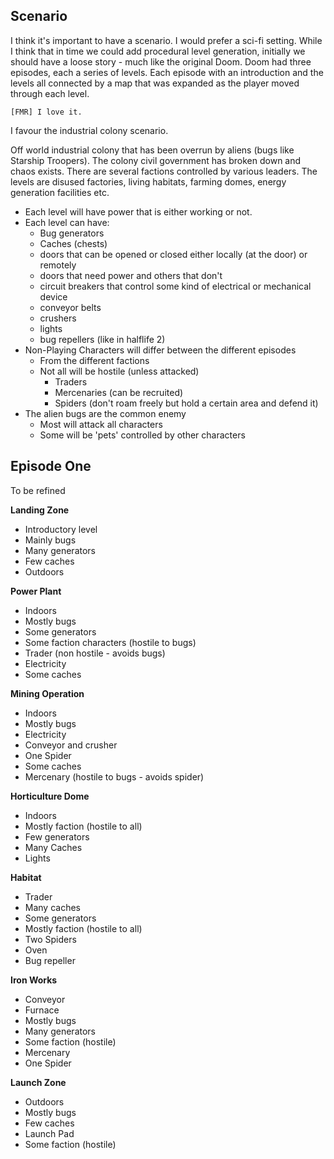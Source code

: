 ## Scenario

I think it's important to have a scenario. I would prefer a sci-fi setting. While I think that in time we could add procedural level generation, initially we should have a loose story - much like the original Doom. Doom had three episodes, each a series of levels. Each episode with an introduction and the levels all connected by a map that was expanded as the player moved through each level.

```
[FMR] I love it.
```

I favour the industrial colony scenario.

Off world industrial colony that has been overrun by aliens (bugs like Starship Troopers). The colony civil government has broken down and chaos exists. There are several factions controlled by various leaders. The levels are disused factories, living habitats, farming domes, energy generation facilities etc.

- Each level will have power that is either working or not.
- Each level can have:
  - Bug generators
  - Caches (chests)
  - doors that can be opened or closed either locally (at the door) or remotely
  - doors that need power and others that don't
  - circuit breakers that control some kind of electrical or mechanical device
  - conveyor belts
  - crushers
  - lights
  - bug repellers (like in halflife 2)
- Non-Playing Characters will differ between the different episodes
  - From the different factions
  - Not all will be hostile (unless attacked)
    - Traders
    - Mercenaries (can be recruited)
    - Spiders (don't roam freely but hold a certain area and defend it)
- The alien bugs are the common enemy
  - Most will attack all characters
  - Some will be 'pets' controlled by other characters


## Episode One

To be refined

**Landing Zone**
  - Introductory level
  - Mainly bugs
  - Many generators
  - Few caches
  - Outdoors

**Power Plant**
  - Indoors
  - Mostly bugs
  - Some generators
  - Some faction characters (hostile to bugs)
  - Trader (non hostile - avoids bugs)
  - Electricity
  - Some caches

**Mining Operation**
  - Indoors
  - Mostly bugs
  - Electricity
  - Conveyor and crusher
  - One Spider
  - Some caches
  - Mercenary (hostile to bugs - avoids spider)

**Horticulture Dome**
  - Indoors
  - Mostly faction (hostile to all)
  - Few generators
  - Many Caches
  - Lights

**Habitat**
  - Trader
  - Many caches
  - Some generators
  - Mostly faction (hostile to all)
  - Two Spiders
  - Oven
  - Bug repeller

**Iron Works**
  - Conveyor
  - Furnace
  - Mostly bugs
  - Many generators
  - Some faction (hostile)
  - Mercenary
  - One Spider

**Launch Zone**
  - Outdoors
  - Mostly bugs
  - Few caches
  - Launch Pad
  - Some faction (hostile)
